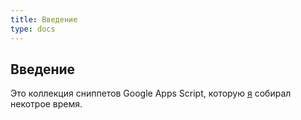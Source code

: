 ```yaml
---
title: Введение
type: docs
---
```


## Введение

Это коллекция сниппетов Google Apps Script, которую [я](github.contributor.pw) собирал некотрое время.
